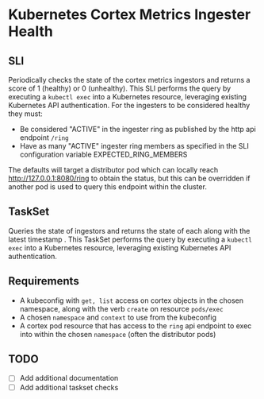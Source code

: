 # Kubernetes Cortex Metrics Ingester Health

## SLI
Periodically checks the state of the cortex metrics ingestors and returns a score of 1 (healthy) or 0 (unhealthy). This SLI performs the query by executing a `kubectl exec` into a Kubernetes resource, leveraging existing Kubernetes API authentication. For the ingesters to be considered healthy they must:

- Be considered "ACTIVE" in the ingester ring as published by the http api endpoint `/ring`
- Have as many "ACTIVE" ingester ring members as specified in the SLI configuration variable EXPECTED_RING_MEMBERS

The defaults will target a distributor pod which can locally reach http://127.0.0.1:8080/ring to obtain the status, but this can be overridden if another pod is used to query this endpoint within the cluster. 

## TaskSet
Queries the state of ingestors and returns the state of each along with the latest timestamp . This TaskSet performs the query by executing a `kubectl exec` into a Kubernetes resource, leveraging existing Kubernetes API authentication. 

## Requirements
- A kubeconfig with `get, list` access on cortex objects in the chosen namespace, along with the verb `create` on resource `pods/exec`
- A chosen `namespace` and `context` to use from the kubeconfig
- A cortex pod resource that has access to the `ring` api endpoint to exec into within the chosen `namespace` (often the distributor pods)

## TODO
- [ ] Add additional documentation
- [ ] Add additional taskset checks 